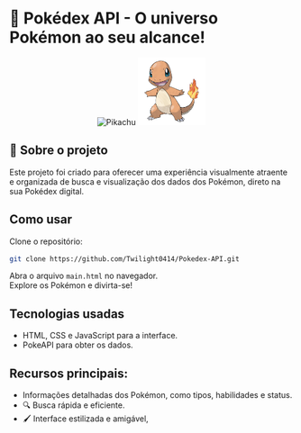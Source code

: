 # 🌟 Pokédex API - O universo Pokémon ao seu alcance! 
<div align="center"> 
  <img src="https://raw.githubusercontent.com/PokeAPI/sprites/master/sprites/pokemon/25.png" alt="Pikachu" width="100" /> 
  <img src="https://raw.githubusercontent.com/PokeAPI/sprites/master/sprites/pokemon/other/official-artwork/4.png" alt="Charmander" width="120" /> 
</div>

## 🚀 Sobre o projeto
Este projeto foi criado para oferecer uma experiência visualmente atraente e organizada de busca e visualização dos dados dos Pokémon, direto na sua Pokédex digital.

## Como usar
Clone o repositório:
```bash
git clone https://github.com/Twilight0414/Pokedex-API.git
```

Abra o arquivo `main.html` no navegador.  
Explore os Pokémon e divirta-se!

## Tecnologias usadas
- HTML, CSS e JavaScript para a interface.  
- PokeAPI para obter os dados.

## Recursos principais:
- Informações detalhadas dos Pokémon, como tipos, habilidades e status.  
- 🔍 Busca rápida e eficiente.  
- 🖌️ Interface estilizada e amigável,

